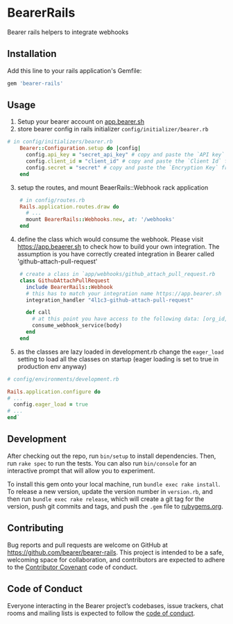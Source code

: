 # BearerRails

Bearer rails helpers to integrate webhooks

## Installation

Add this line to your rails application's Gemfile:

```ruby
gem 'bearer-rails'
```

## Usage

1. Setup your bearer account on [app.bearer.sh](https://app.bearer.sh/)
2. store bearer config in rails initializer `config/initializer/bearer.rb`

```ruby
# in config/initializers/bearer.rb
    Bearer::Configuration.setup do |config|
      config.api_key = "secret_api_key" # copy and paste the `API key` from https://app.bearer.sh/keys
      config.client_id = "client_id" # copy and paste the `Client Id` from https://app.bearer.sh/keys
      config.secret = "secret" # copy and paste the `Encryption Key` from https://app.beaerer.sh/keys
    end
```

3. setup the routes, and mount BeaerRails::Webhook rack application

```ruby
    # in config/routes.rb
    Rails.application.routes.draw do
      # ...
      mount BearerRails::Webhooks.new, at: '/webhooks'
    end
```

4. define the class which would consume the webhook. Please visit https://app.beaerer.sh to check how to build your own integration. The assumption is you have correctly created integration in Bearer called 'github-attach-pull-request'

```ruby
    # create a class in `app/webhooks/github_attach_pull_request.rb
    class GithubAttachPullRequest
      include BearerRails::Webhook
      # this has to match your integration name https://app.bearer.sh
      integration_handler "4l1c3-github-attach-pull-request"

      def call
        # at this point you have access to the following data: [org_id, integration_id, body]
        consume_webhook_service(body)
      end
    end
```

5. as the classes are lazy loaded in development.rb change the `eager_load` setting to load all the classes on startup (eager loading is set to true in production env anyway)

```ruby
# config/environments/development.rb

Rails.application.configure do
# ...
  config.eager_load = true
# ...
end`
```

## Development

After checking out the repo, run `bin/setup` to install dependencies. Then, run `rake spec` to run the tests. You can also run `bin/console` for an interactive prompt that will allow you to experiment.

To install this gem onto your local machine, run `bundle exec rake install`. To release a new version, update the version number in `version.rb`, and then run `bundle exec rake release`, which will create a git tag for the version, push git commits and tags, and push the `.gem` file to [rubygems.org](https://rubygems.org).

## Contributing

Bug reports and pull requests are welcome on GitHub at https://github.com/bearer/bearer-rails. This project is intended to be a safe, welcoming space for collaboration, and contributors are expected to adhere to the [Contributor Covenant](http://contributor-covenant.org) code of conduct.

## Code of Conduct

Everyone interacting in the Bearer project’s codebases, issue trackers, chat rooms and mailing lists is expected to follow the [code of conduct](https://github.com/bearer/bearer-rails/blob/master/CODE_OF_CONDUCT.md).
